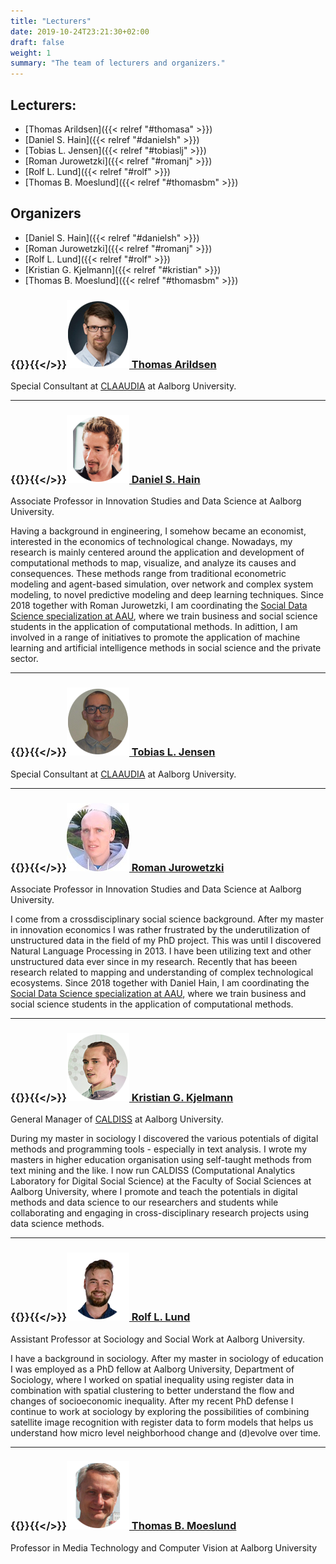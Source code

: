 ```yaml
---
title: "Lecturers"
date: 2019-10-24T23:21:30+02:00
draft: false
weight: 1
summary: "The team of lecturers and organizers."
---
```


## Lecturers:
- [Thomas Arildsen]({{< relref "#thomasa" >}})
- [Daniel S. Hain]({{< relref "#danielsh" >}})
- [Tobias L. Jensen]({{< relref "#tobiaslj" >}})
- [Roman Jurowetzki]({{< relref "#romanj" >}})
- [Rolf L. Lund]({{< relref "#rolf" >}})
- [Thomas B. Moeslund]({{< relref "#thomasbm" >}})

## Organizers
- [Daniel S. Hain]({{< relref "#danielsh" >}})
- [Roman Jurowetzki]({{< relref "#romanj" >}})
- [Rolf L. Lund]({{< relref "#rolf" >}})
- [Kristian G. Kjelmann]({{< relref "#kristian" >}})
- [Thomas B. Moeslund]({{< relref "#thomasbm" >}})

### {{<rawhtml>}}<a id = "thomasa"></a>{{</>}}[![thomasa]( /img/ta_head.png) Thomas Arildsen](https://vbn.aau.dk/en/persons/104579)

Special Consultant at [CLAAUDIA](https://www.claaudia.aau.dk/) at Aalborg University.

---

### {{<rawhtml>}}<a id = "danielsh"></a>{{</>}}[![danielsh]( /img/dsh_head.png) Daniel S. Hain](https://vbn.aau.dk/en/persons/126725)

Associate Professor in Innovation Studies and Data Science at Aalborg University.

Having a background in engineering, I somehow became an economist, interested in the economics of technological change. Nowadays, my research is mainly centered around the application and development of computational methods to map, visualize, and analyze its causes and consequences. These methods range from traditional econometric modeling and agent-based simulation, over network and complex system modeling, to novel predictive modeling and deep learning techniques. Since 2018 together with Roman Jurowetzki, I am coordinating the [Social Data Science specialization at AAU](https://www.sds.aau.dk/), where we train business and social science students in the application of computational methods. In adittion, I am involved in a range of initiatives to promote the application of machine learning and artificial intelligence methods in social science and the private sector.

---

### {{<rawhtml>}}<a id = "tobiaslj"></a>{{</>}}[![tobiaslj]( /img/tlj_head.png) Tobias L. Jensen](https://vbn.aau.dk/en/persons/115205)

Special Consultant at [CLAAUDIA](https://www.claaudia.aau.dk/) at Aalborg University.

---

### {{<rawhtml>}}<a id = "romanj"></a>{{</>}}[![romanj](/img/rj_head.jpg) Roman Jurowetzki](https://vbn.aau.dk/en/persons/125497)

Associate Professor in Innovation Studies and Data Science at Aalborg University.

I come from a crossdisciplinary social science background. After my master in innovation economics I was rather frustrated by the underutilization of unstructured data in the field of my PhD project. This was until I discovered Natural Language Processing in 2013. I have been utilizing text and other unstructured data ever since in my research. Recently that has beeen research related to mapping and understanding of complex technological ecosystems. Since 2018 together with Daniel Hain, I am coordinating the [Social Data Science specialization at AAU](https://www.sds.aau.dk/), where we train business and social science students in the application of computational methods.

---

### {{<rawhtml>}}<a id = "kristian"></a>{{</>}}[![kristian]( /img/kgk_head.png) Kristian G. Kjelmann](https://vbn.aau.dk/en/persons/137409)

General Manager of [CALDISS](https://www.en.caldiss.aau.dk/) at Aalborg University.

During my master in sociology I discovered the various potentials of digital methods and programming tools - especially in text analysis. I wrote my masters in higher education organisation using self-taught methods from text mining and the like.
I now run CALDISS (Computational Analytics Laboratory for Digital Social Science) at the Faculty of Social Sciences at Aalborg University, where I promote and teach the potentials in digital methods and data science to our researchers and students while collaborating and engaging in cross-disciplinary research projects using data science methods.

---

### {{<rawhtml>}}<a id = "rolf"></a>{{</>}}[![rolf]( /img/rll_head.png) Rolf L. Lund](https://vbn.aau.dk/en/persons/133224)

Assistant Professor at Sociology and Social Work at Aalborg University.

I have a background in sociology. After my master in sociology of education I was employed as a PhD fellow at Aalborg University, Department of Sociology, where I worked on spatial inequality using register data in combination with spatial clustering to better understand the flow and changes of socioeconomic inequality. After my recent PhD defense I continue to work at sociology by exploring the possibilities of combining satellite image recognition with register data to form models that helps us understand how micro level neighborhood change and (d)evolve over time.

---

### {{<rawhtml>}}<a id = "thomasbm"></a>{{</>}}[![thomasbm](/img/tbm_head.png) Thomas B. Moeslund](https://vbn.aau.dk/en/persons/103282)

Professor in Media Technology and Computer Vision at Aalborg University


